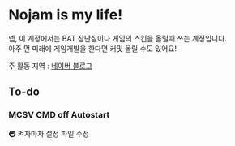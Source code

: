 # Nojam is my life!
넵, 이 계정에서는 BAT 장난질이나 게임의 스킨을 올릴때 쓰는 계정입니다.  
아주 먼 미래에 게임개발을 한다면 커밋 올릴 수도 있어요!  
  
주 활동 지역 : [네이버 블로그](https://blog.naver.com/tvasuper)
## To-do
### MCSV CMD off Autostart
🚇 켜자마자 설정 파일 수정
